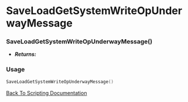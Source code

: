 # SaveLoadGetSystemWriteOpUnderwayMessage

### SaveLoadGetSystemWriteOpUnderwayMessage()
- ***Returns:*** 

### Usage

```Lua
SaveLoadGetSystemWriteOpUnderwayMessage()
```


[Back To Scripting Documentation](../README.md)
